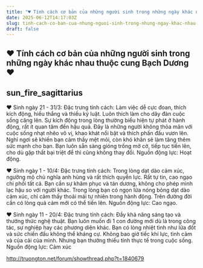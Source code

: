 ```yaml
---
title: "♥ Tính cách cơ bản của những người sinh trong những ngày khác nhau thuộc cung Bạch Dương ♥"
date: 2025-06-12T14:17:03Z
slug: tinh-cach-co-ban-cua-nhung-nguoi-sinh-trong-nhung-ngay-khac-nhau-thuoc-cung-bach-duong
draft: false
---
```


## ♥ Tính cách cơ bản của những người sinh trong những ngày khác nhau thuộc cung Bạch Dương ♥

## sun_fire_sagittarius

♥ Sinh ngày 21 - 31/3:
Đặc trưng tính cách: Làm việc dễ cực
đoan, thích kích động, hiếu thắng và
thiếu kỷ luật. Luôn thích làm cho dây
đàn cuộc sống căng lên. Sự kích động
trong lòng thường biểu hiện tự phát ở
hành động, rất ít quan tâm đến hậu
quả. Đây là những người không thỏa
mãn với cuộc sống nhạt nhẽo vô vị,
khao khát nổi bật và thích phấn đấu
vươn lên. Nghỉ ngơi sẽ khiến bạn cảm
thấy mệt mỏi, còn khó khăn sẽ làm
tăng thêm sức mạnh cho bạn. Bạn
luôn sẵn sàng gióng trống mở cờ, tiếp
tục tiến lên, cho dù gặp thất bại triệt để
thì cũng không thay đổi.
Nguồn động lực: Hoạt động.

♥ Sinh ngày 1 - 10/4:
Đặc trưng tính cách: Trong lòng dạt
dào cảm xúc, ngưỡng mộ chủ nghĩa
anh hùng và rất thích quyền lực. Rất tự
tin, cao ngạo chi phối tất cả. Bạn cần
sự khâm phục và tán dương, không
cho phép mình lạc hậu so với người
khác. Trong lòng bạn có ngọn lửa
nóng bỏng dạt dào cảm xúc, chỉ cảm
thấy thoải mái tự nhiên trong hành
động. Trên đường đời cần có lòng quả
cảm mới có thể tiến lên.
Nguồn động lực: Cao ngạo.

♥ Sinh ngày 11 - 20/4:
Đặc trưng tính cách: Đầy khả năng
sáng tạo và thưởng thức nghệ thuật.
Bạn luôn muốn đi 1 con đường mới dù
là trong công tác, sự nghiệp hay các
phương diện khác. Bạn có lòng nhiệt
tình như lửa đốt và sức chiến đấu
không thể kháng cự. Không bao giờ
tiếc khí lực, tình cảm và của cải của
mình. Nhưng bạn thường thiếu tính
thực tế trong cuộc sống.
Nguồn động lực: Cảm xúc

http://truongton.net/forum/showthread.php?t=1840679